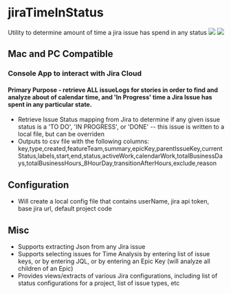 # jiraTimeInStatus
Utility to determine amount of time a jira issue has spend in any status
![](https://github.com/lopperman/jiraTimeInStatus/blob/master/images/mainMenu.png?raw=true)
![](https://github.com/lopperman/jiraTimeInStatus/blob/master/images/configMenu.png?raw=true)

## Mac and PC Compatible

### Console App to interact with Jira Cloud
#### Primary Purpose - retrieve ALL issueLogs for stories in order to find and analyze about of calendar time, and 'In Progress' time a Jira Issue has spent in any particular state.
 - Retrieve Issue Status mapping from Jira to determine if any given issue status is a 'TO DO', 'IN PROGRESS', or 'DONE' -- this issue is written to a local file, but can be overriden
 - Outputs to csv file with the following columns: key,type,created,featureTeam,summary,epicKey,parentIssueKey,currentStatus,labels,start,end,status,activeWork,calendarWork,totalBusinessDays,totalBusinessHours_8HourDay,transitionAfterHours,exclude,reason


## Configuration
 - Will create a local config file that contains userName, jira api token, base jira url, default project code

## Misc
 - Supports extracting Json from any Jira issue
 - Supports selecting issues for Time Analysis by entering list of issue keys, or by entering JQL, or by entering an Epic Key (will analyze all children of an Epic)
 - Provides views/extracts of various Jira configurations, including list of status configurations for a project, list of issue types, etc
